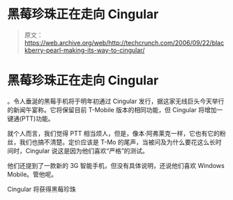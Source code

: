 # 黑莓珍珠正在走向 Cingular 

> 原文：<https://web.archive.org/web/http://techcrunch.com/2006/09/22/blackberry-pearl-making-its-way-to-cingular/>

# 黑莓珍珠正在走向 Cingular

。令人垂涎的黑莓手机将于明年初通过 Cingular 发行，据这家无线巨头今天举行的新闻午宴称。它将保留目前 T-Mobile 版本的相同功能，但 Cingular 将增加一键通(PTT)功能。

就个人而言，我们觉得 PTT 相当烦人，但是，像本·阿弗莱克一样，它也有它的粉丝，我们也搞不清楚。定价应该是 T-Mo 的尾声，当被问及为什么要花这么长时间时，Cingular 说这是因为他们喜欢“严格”的测试。

他们还提到了一款新的 3G 智能手机，但没有具体说明，还说他们喜欢 Windows Mobile。管他呢。

Cingular 将获得黑莓珍珠